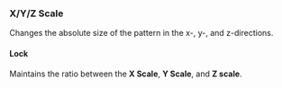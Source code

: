 
### X/Y/Z Scale
Changes the absolute size of the pattern in the x-, y-, and z-directions.

#### Lock
Maintains the ratio between the **X Scale**, **Y Scale**, and **Z scale**.

